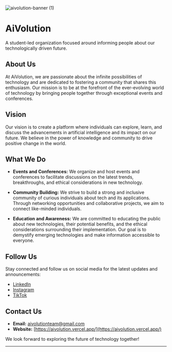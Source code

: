 ![aivolution-banner (1)](https://github.com/aivolution-gta/website/assets/134825013/841301eb-d180-4973-a4bf-b16e20d5f96a)

# AiVolution

A student-led organization focused around informing people about our technologically driven future.

## About Us

At AiVolution, we are passionate about the infinite possibilities of technology and are dedicated to fostering a community that shares this enthusiasm. Our mission is to be at the forefront of the ever-evolving world of technology by bringing people together through exceptional events and conferences.

## Vision

Our vision is to create a platform where individuals can explore, learn, and discuss the advancements in artificial intelligence and its impact on our future. We believe in the power of knowledge and community to drive positive change in the world.

## What We Do

- **Events and Conferences:** We organize and host events and conferences to facilitate discussions on the latest trends, breakthroughs, and ethical considerations in new technology.

- **Community Building:** We strive to build a strong and inclusive community of curious individuals about tech and its applications. Through networking opportunities and collaborative projects, we aim to connect like-minded individuals.

- **Education and Awareness:** We are committed to educating the public about new technologies, their potential benefits, and the ethical considerations surrounding their implementation. Our goal is to demystify emerging technologies and make information accessible to everyone.

## Follow Us

Stay connected and follow us on social media for the latest updates and announcements:

- [LinkedIn](https://www.linkedin.com/company/aivolutiongta) 
- [Instagram](https://www.instagram.com/aivolutiongta) 
- [TikTok](https://www.tiktok.com/@aivolutiongta) 

## Contact Us

- **Email:** [aivolutionteam@gmail.com](mailto:aivolutionteam@gmail.com)
- **Website:** [https://aivolution.vercel.app/](https://aivolution.vercel.app/)

We look forward to exploring the future of technology together!

---
